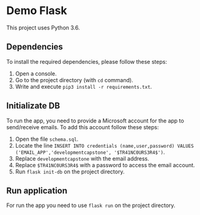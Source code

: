 # Demo Flask
This project uses Python 3.6.

## Dependencies
To install the required dependencies, please follow these steps:

1. Open a console.
2. Go to the project directory (with `cd` command).
3. Write and execute `pip3 install -r requirements.txt`.

## Initializate DB
To run the app, you need to provide a Microsoft account for the app to send/receive emails. To add this account follow these steps:

1. Open the file `schema.sql`.
2. Locate the line `INSERT INTO credentials (name,user,password) VALUES ('EMAIL_APP','developmentcapstone', '$TR41NC0URS3R4$')`.
3. Replace `developmentcapstone` with the email address.
4. Replace `$TR41NC0URS3R4$` with a password to access the email account.
5. Run `flask init-db` on the project directory.

## Run application
For run the app you need to use `flask run` on the project directory.

